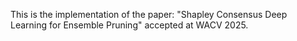 This is the implementation of the paper: "Shapley Consensus Deep Learning for Ensemble Pruning" accepted at WACV 2025.  
